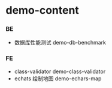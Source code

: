 # demo-content
### BE
- 数据库性能测试 demo-db-benchmark

### FE
- class-validator demo-class-validator
- echats 绘制地图  demo-echars-map

